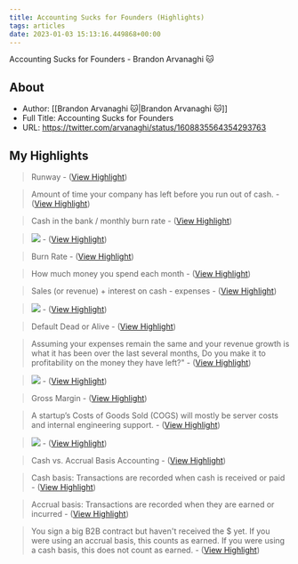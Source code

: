 ```yaml
---
title: Accounting Sucks for Founders (Highlights)
tags: articles
date: 2023-01-03 15:13:16.449868+00:00
---
```

Accounting Sucks for Founders - Brandon Arvanaghi 🐱

## About
- Author: [[Brandon Arvanaghi 🐱|Brandon Arvanaghi 🐱]]
- Full Title: Accounting Sucks for Founders
- URL: https://twitter.com/arvanaghi/status/1608835564354293763

## My Highlights
> Runway
\-  ([View Highlight](https://read.readwise.io/read/01gnw2zw66wbh44n7130xc18v1))

> Amount of time your company has left before you run out of cash.
\-  ([View Highlight](https://read.readwise.io/read/01gnw2zpestzpxmrahs58s1yx7))

> Cash in the bank / monthly burn rate
\-  ([View Highlight](https://read.readwise.io/read/01gnw300ymmvt8ce0dsh9e7p87))

> ![](https://pbs.twimg.com/media/FlO6qJ5WYAAmttq.png)
\-  ([View Highlight](https://read.readwise.io/read/01gnw305f6h61gjcxqbj1x41sf))

> Burn Rate
\-  ([View Highlight](https://read.readwise.io/read/01gnw30j9427bdrqv00vxvex3z))

> How much money you spend each month
\-  ([View Highlight](https://read.readwise.io/read/01gnw30vgdg5f0372bbbtajtx0))

> Sales (or revenue) + interest on cash - expenses
\-  ([View Highlight](https://read.readwise.io/read/01gnw3107vdeg11vxbgj6mzsrd))

> ![](https://pbs.twimg.com/media/FlO6yVUXoAM_AQJ.png)
\-  ([View Highlight](https://read.readwise.io/read/01gnw30mqx5q5v9jrq48d08rj7))

> Default Dead or Alive
\-  ([View Highlight](https://read.readwise.io/read/01gnw313xdfaah3f0h21hznkjz))

> Assuming your expenses remain the same and your revenue growth is what it has been over the last several months,
> Do you make it to profitability on the money they have left?"
\-  ([View Highlight](https://read.readwise.io/read/01gnw31k6yc4876x90ydkkh8rp))

> ![](https://pbs.twimg.com/media/FlO68d3WIAA4VuA.png)
\-  ([View Highlight](https://read.readwise.io/read/01gnw31ajscsvnwsg7evfv8g5c))

> Gross Margin
\-  ([View Highlight](https://read.readwise.io/read/01gnw31y1zvy4kk82w9p8d1v8c))

> A startup’s Costs of Goods Sold (COGS) will mostly be server costs and internal engineering support.
\-  ([View Highlight](https://read.readwise.io/read/01gnw327gwv4qcvt7g0pswyyg2))

> ![](https://pbs.twimg.com/media/FlO7FySXEAIK6Rc.png)
\-  ([View Highlight](https://read.readwise.io/read/01gnw328m10wfv26sb1qn1qhft))

> Cash vs. Accrual Basis Accounting
\-  ([View Highlight](https://read.readwise.io/read/01gnw32ff2kbhr03arfxz8y128))

> Cash basis:
> Transactions are recorded when cash is received or paid
\-  ([View Highlight](https://read.readwise.io/read/01gnw32k7s9grm08xc7yagr7nd))

> Accrual basis:
> Transactions are recorded when they are earned or incurred
\-  ([View Highlight](https://read.readwise.io/read/01gnw3308ea0nqvkyy9wwzcjzm))

> You sign a big B2B contract but haven't received the $ yet.
> If you were using an accrual basis, this counts as earned. 
> If you were using a cash basis, this does not count as earned.
\-  ([View Highlight](https://read.readwise.io/read/01gnw337xqzrrd267mzhq0fdg5))


